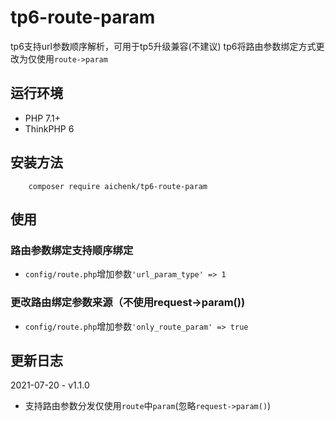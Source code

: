 # tp6-route-param
tp6支持url参数顺序解析，可用于tp5升级兼容(不建议)
tp6将路由参数绑定方式更改为仅使用`route->param`

## 运行环境
- PHP 7.1+
- ThinkPHP 6

## 安装方法
        composer require aichenk/tp6-route-param
        
## 使用
### 路由参数绑定支持顺序绑定
- `config/route.php`增加参数`'url_param_type' => 1`
### 更改路由绑定参数来源（不使用request->param())
- `config/route.php`增加参数`'only_route_param' => true`

## 更新日志
2021-07-20 - v1.1.0
- 支持路由参数分发仅使用`route`中`param`(忽略`request->param()`)